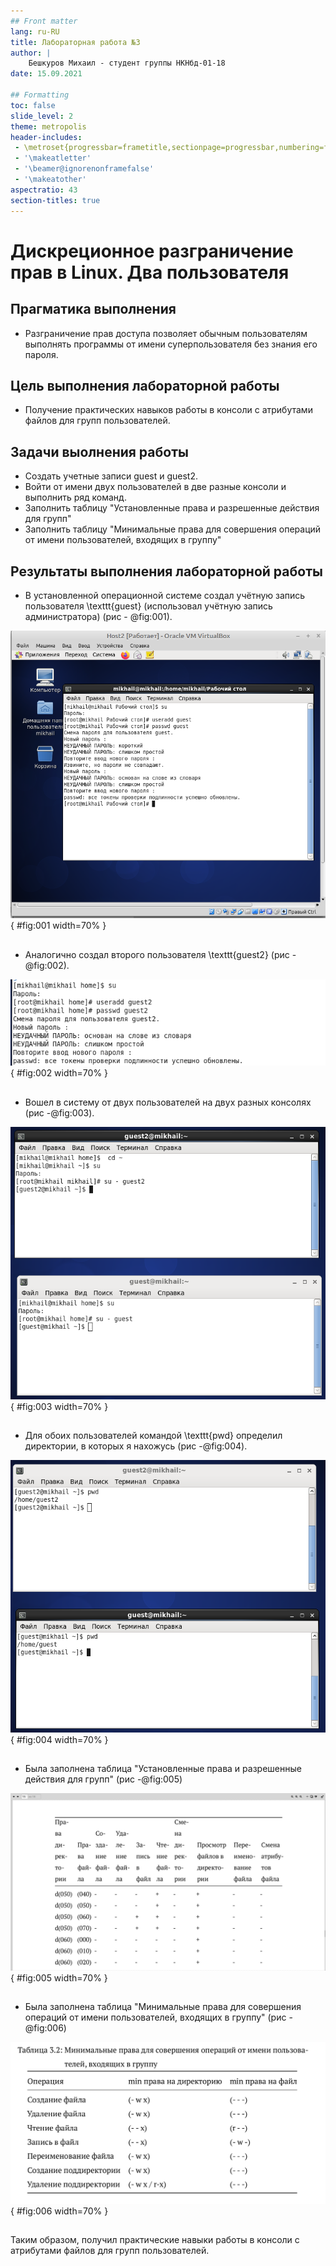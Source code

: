 ```yaml
---
## Front matter
lang: ru-RU
title: Лабораторная работа №3
author: |
	Бешкуров Михаил - студент группы НКНбд-01-18
date: 15.09.2021

## Formatting
toc: false
slide_level: 2
theme: metropolis
header-includes: 
 - \metroset{progressbar=frametitle,sectionpage=progressbar,numbering=fraction}
 - '\makeatletter'
 - '\beamer@ignorenonframefalse'
 - '\makeatother'
aspectratio: 43
section-titles: true
---
```


# Дискреционное разграничение прав в Linux. Два пользователя

## Прагматика выполнения

- Разграничение прав доступа позволяет обычным пользователям выполнять программы от имени суперпользователя без знания его пароля.

## Цель выполнения лабораторной работы

- Получение практических навыков работы в консоли с атрибутами файлов для групп пользователей.

## Задачи выолнения работы

- Создать учетные записи guest и guest2.
- Войти от имени двух пользователей в две разные консоли и выполнить ряд команд.
- Заполнить таблицу "Установленные права и разрешенные действия для групп"
- Заполнить таблицу "Минимальные права для совершения операций от имени пользователей, входящих в группу"

## Результаты выполнения лабораторной работы

- В установленной операционной системе создал учётную запись пользователя \texttt{guest} (использовал учётную запись администратора) (рис - @fig:001).

![Создание учетной записи guest](image/2.png){ #fig:001 width=70% }

##

- Аналогично создал второго пользователя \texttt{guest2} (рис -@fig:002).

![Создание учетной записи \texttt{guest2}](image/3.png){ #fig:002 width=70% }

##

- Вошел в систему от двух пользователей на двух разных консолях (рис -@fig:003).

![Вход в систему для двух пользователей](image/4.png){ #fig:003 width=70% }

##

- Для обоих пользователей командой \texttt{pwd} определил директории, в которых я нахожусь (рис -@fig:004).

![Определение текущей директории](image/5.png){ #fig:004 width=70% }


##

- Была заполнена таблица "Установленные права и разрешенные действия для групп" (рис -@fig:005)

![Фаргмент таблицы "Установленные права и разрешенные действия для групп"](image/14.png){ #fig:005 width=70% }

##

- Была заполнена таблица "Минимальные права для совершения операций от имени пользователей, входящих в группу" (рис -@fig:006)

![Таблица "Минимальные права для совершения операций от имени пользователей, входящих в группу"](image/15.png){ #fig:006 width=70% }

##

Таким образом, получил практические навыки работы в консоли с атрибутами файлов для групп пользователей.
